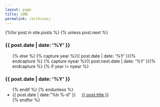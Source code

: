 ```yaml
---
layout: page
title: 归档
permalink: /archives/
---
```

<section id="archive">
  {%for post in site.posts %} 
    {% unless post.next %}
      <h3>{{ post.date | date: '%Y' }}</h3>
      <ul class="this">
    {% else %}
      {% capture year %}{{ post.date | date: '%Y' }}{% endcapture %}
      {% capture nyear %}{{ post.next.date | date: '%Y' }}{% endcapture %}
      {% if year != nyear %}
        </ul>
        <h3>{{ post.date | date: '%Y' }}</h3>
        <ul class="past">
      {% endif %}
    {% endunless %}
      <li>
        <time>{{ post.date | date:"%b %-d" }}</time>&nbsp;&nbsp;&nbsp;&nbsp;
        <a href="{{ post.url }}">{{ post.title }}
      </a>
      </li>
  {% endfor %}
  </ul>
</section>
